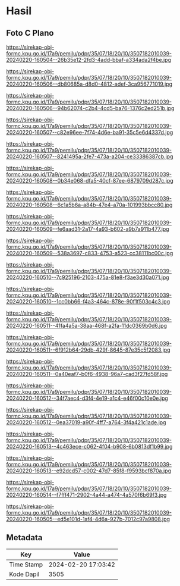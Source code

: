 # Hasil

## Foto C Plano

https://sirekap-obj-formc.kpu.go.id/17a9/pemilu/pdpr/35/07/18/20/10/3507182010039-20240220-160504--26b35e12-2fd3-4add-bbaf-a334ada2f4be.jpg

https://sirekap-obj-formc.kpu.go.id/17a9/pemilu/pdpr/35/07/18/20/10/3507182010039-20240220-160506--db80685a-d8d0-4812-adef-3ca956771019.jpg

https://sirekap-obj-formc.kpu.go.id/17a9/pemilu/pdpr/35/07/18/20/10/3507182010039-20240220-160506--94b62074-c2b4-4cd5-ba76-1376c2ed251b.jpg

https://sirekap-obj-formc.kpu.go.id/17a9/pemilu/pdpr/35/07/18/20/10/3507182010039-20240220-160507--c82e96ee-7f74-4d6e-ba91-35c5e6d4337d.jpg

https://sirekap-obj-formc.kpu.go.id/17a9/pemilu/pdpr/35/07/18/20/10/3507182010039-20240220-160507--8241495a-2fe7-473a-a204-ce33386387cb.jpg

https://sirekap-obj-formc.kpu.go.id/17a9/pemilu/pdpr/35/07/18/20/10/3507182010039-20240220-160508--0b34e068-dfa5-40cf-87ee-6879709d287c.jpg

https://sirekap-obj-formc.kpu.go.id/17a9/pemilu/pdpr/35/07/18/20/10/3507182010039-20240220-160508--6c1a5b6a-a84b-47e4-a70a-101993bbcc80.jpg

https://sirekap-obj-formc.kpu.go.id/17a9/pemilu/pdpr/35/07/18/20/10/3507182010039-20240220-160509--fe6aad31-2a17-4a93-b602-a9b7a911b477.jpg

https://sirekap-obj-formc.kpu.go.id/17a9/pemilu/pdpr/35/07/18/20/10/3507182010039-20240220-160509--538a3697-c833-4753-a523-cc38111bc00c.jpg

https://sirekap-obj-formc.kpu.go.id/17a9/pemilu/pdpr/35/07/18/20/10/3507182010039-20240220-160510--7c925196-2103-475a-81e8-f3ae3d30a071.jpg

https://sirekap-obj-formc.kpu.go.id/17a9/pemilu/pdpr/35/07/18/20/10/3507182010039-20240220-160510--1cc0bb66-f4a3-464c-878e-90f1f503c4c3.jpg

https://sirekap-obj-formc.kpu.go.id/17a9/pemilu/pdpr/35/07/18/20/10/3507182010039-20240220-160511--41fa4a5a-38aa-468f-a2fa-11dc0369b0d6.jpg

https://sirekap-obj-formc.kpu.go.id/17a9/pemilu/pdpr/35/07/18/20/10/3507182010039-20240220-160511--6f912b64-29db-429f-8645-87e35c5f2083.jpg

https://sirekap-obj-formc.kpu.go.id/17a9/pemilu/pdpr/35/07/18/20/10/3507182010039-20240220-160511--0a40eaf7-b0f6-4938-96a7-cad3f27fd58f.jpg

https://sirekap-obj-formc.kpu.go.id/17a9/pemilu/pdpr/35/07/18/20/10/3507182010039-20240220-160512--34f7aec4-d3f4-4e19-a1c4-e46f00c10e0e.jpg

https://sirekap-obj-formc.kpu.go.id/17a9/pemilu/pdpr/35/07/18/20/10/3507182010039-20240220-160512--0ea37019-a90f-4ff7-a764-3f4a421c1ade.jpg

https://sirekap-obj-formc.kpu.go.id/17a9/pemilu/pdpr/35/07/18/20/10/3507182010039-20240220-160513--4c463ece-c062-4f04-b908-6b0813df1b99.jpg

https://sirekap-obj-formc.kpu.go.id/17a9/pemilu/pdpr/35/07/18/20/10/3507182010039-20240220-160513--e92dcd57-c002-47d7-85f8-f9593bcf870a.jpg

https://sirekap-obj-formc.kpu.go.id/17a9/pemilu/pdpr/35/07/18/20/10/3507182010039-20240220-160514--f7fff471-2902-4a44-a474-4a570f6b69f3.jpg

https://sirekap-obj-formc.kpu.go.id/17a9/pemilu/pdpr/35/07/18/20/10/3507182010039-20240220-160505--ed5e101d-1af4-4d6a-927b-7012c97a9808.jpg


## Metadata

| Key        | Value               |
| ---------- | ------------------- |
| Time Stamp | 2024-02-20 17:03:42 |
| Kode Dapil | 3505                |



